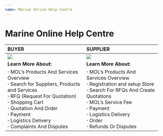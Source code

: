```yaml
---
name: Marine Online Help Centre
---
```


# Marine Online Help Centre

|**BUYER**|**SUPPLIER**|
|:---|:---|   
|![](https://bwec-file.oss-cn-hongkong.aliyuncs.com/cms/Buyer.png)|![](https://bwec-file.oss-cn-hongkong.aliyuncs.com/cms/Supplier.png)|
|**Learn More About:**|**Learn More About:**|
|**&middot;** MOL’s Products And Services Overview<br>**&middot;** Search for Suppliers, Products and Services<br>**&middot;** RFQ (Request For Quotation)<br>**&middot;** Shopping Cart<br>**&middot;** Quotation And Order<br>**&middot;** Payment<br>**&middot;** Logistics Delivery<br>**&middot;** Complaints And Disputes|**&middot;** MOL’s Products And Services Overview<br>**&middot;** Registration and setup Store<br>**&middot;** Search For RFQs And Create Quotations<br>**&middot;** MOL’s Service Fee<br>**&middot;** Payment<br>**&middot;** Logistics Delivery<br>**&middot;** Order<br>**&middot;** Refunds Or Disputes|
